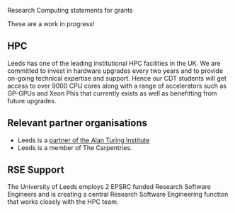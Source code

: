 Research Computing statements for grants

These are a work in progress!

## HPC

Leeds has one of the leading institutional HPC facilities in the UK. We are committed to invest in hardware upgrades every two years and to provide on-going technical expertise and support. 
Hence our CDT students will get access to over 9000 CPU cores along with a range of accelerators such as GP-GPUs and Xeon Phis that currently exists as well as benefitting from future upgrades.

## Relevant partner organisations

* Leeds is a [partner of the Alan Turing Institute](https://www.turing.ac.uk/partners/)
* Leeds is a member of The Carpentries.

## RSE Support 

The University of Leeds employs 2 EPSRC funded Research Software Engineers and is creating a central Research Software Engineering function that works closely with the HPC team.

